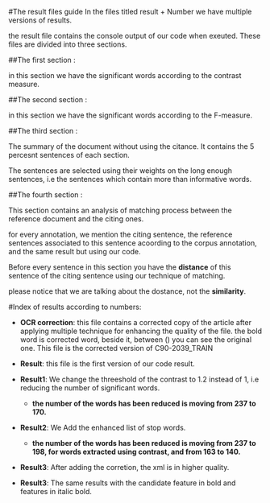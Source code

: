 #The result files guide
In the files titled result + Number we have multiple versions of results.

the result file contains the console output of our code when exeuted.
These files are divided into three sections.

##The first section :

in this section we have the significant words according to the contrast measure.

##The second section :

in this section we have the significant words according to the F-measure.

##The third section :

The summary of the document without using the citance.
It contains the 5 percesnt sentences of each section.

The sentences are selected using their weights on the long enough sentences, i.e the sentences which contain more than
informative words.

##The fourth section :

This section contains an analysis of matching process between the reference document and the citing ones.

for every annotation, we mention the citing sentence, the reference sentences associated to this sentence acoording
to the corpus annotation, and the same result but using our code.

Before every sentence in this section you have the **distance** of this sentence of the citing sentence using our
technique of matching.

please notice that we are talking about the dostance, not the **similarity**.

#Index of results according to numbers:

- **OCR correction**: this file contains a corrected copy of the article after applying multiple technique for enhancing the quality of the file.
the bold word is corrected word, beside it, between () you can see the original one.
This file is the corrected version of C90-2039_TRAIN

- **Result**: this file is the first version of our code result.

- **Result1**: We change the threeshold of the contrast to 1.2 instead of 1, i.e reducing the number of significant words.

    - **the number of the words has been reduced is moving from 237 to 170.**

- **Result2**: We Add the enhanced list of stop words.

    - **the number of the words has been reduced is moving from 237 to 198, for words extracted using contrast, and from 163 to 140.**

- **Result3**: After adding the corretion, the xml is in higher quality.

- **Result3**: The same results with the candidate feature in bold and features in italic bold.